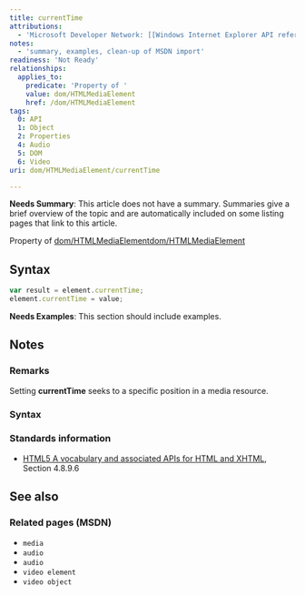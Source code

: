 ```yaml
---
title: currentTime
attributions:
  - 'Microsoft Developer Network: [[Windows Internet Explorer API reference](http://msdn.microsoft.com/en-us/library/ie/hh828809%28v=vs.85%29.aspx) Article]'
notes:
  - 'summary, examples, clean-up of MSDN import'
readiness: 'Not Ready'
relationships:
  applies_to:
    predicate: 'Property of '
    value: dom/HTMLMediaElement
    href: /dom/HTMLMediaElement
tags:
  0: API
  1: Object
  2: Properties
  4: Audio
  5: DOM
  6: Video
uri: dom/HTMLMediaElement/currentTime

---
```

**Needs Summary**: This article does not have a summary. Summaries give a brief overview of the topic and are automatically included on some listing pages that link to this article.

Property of [dom/HTMLMediaElement](/dom/HTMLMediaElement)[dom/HTMLMediaElement](/dom/HTMLMediaElement)

## <span>Syntax</span>

``` js
var result = element.currentTime;
element.currentTime = value;
```

**Needs Examples**: This section should include examples.

## <span>Notes</span>

### <span>Remarks</span>

Setting **currentTime** seeks to a specific position in a media resource.

### <span>Syntax</span>

### <span>Standards information</span>

-   [HTML5 A vocabulary and associated APIs for HTML and XHTML](http://go.microsoft.com/fwlink/p/?linkid=221374), Section 4.8.9.6

## <span>See also</span>

### <span>Related pages (MSDN)</span>

-   `media`
-   `audio`
-   `audio`
-   `video element`
-   `video object`
